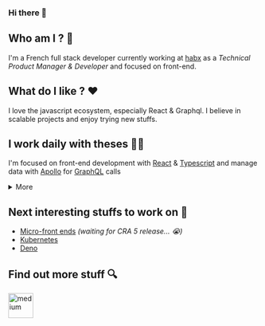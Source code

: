 ### Hi there 👋

## Who am I ? 🥸

I'm a French full stack developer currently working at [habx](https://www.habx.com) as a _Technical Product Manager & Developer_ and focused on front-end.

## What do I like ? ❤️

I love the javascript ecosystem, especially React & Graphql. 
I believe in scalable projects and enjoy trying new stuffs.


## I work daily with theses 👨‍💻

I'm focused on front-end development with [React](https://fr.reactjs.org/) & [Typescript](https://www.typescriptlang.org/)
and manage data with [Apollo](https://www.apollographql.com/docs/react/) for [GraphQL](https://graphql.org/) calls

<details>
  <summary>More</summary>

### Front-end

- [final-form](https://final-form.org/react)
- [react-table](https://react-table.tanstack.com/)
- [konva](https://konvajs.org/)
- [styled-component](https://styled-components.com/)
- [webpack](https://webpack.js.org/)
- [storybook](https://storybook.js.org/)

### Testing

- [Cypress](https://www.cypress.io/)
- [React Testing Library](https://testing-library.com/docs/react-testing-library/intro/)

### Back-end

- [Node](https://nodejs.org/en/)
- [Koa](https://koajs.com/)
- [postgres](https://www.postgresql.org/) (little rusty on this one)

### Other...

- [Puppeteer](https://github.com/puppeteer/puppeteer)
- [eslint](https://eslint.org/)
- [prettier](https://prettier.io/)
- [Gatsby](https://www.gatsbyjs.com/)
- [Docusaurus](https://docusaurus.io/)
- [CircleCI](https://app.circleci.com/)
- [Docker](https://www.docker.com/)

</details>

## Next interesting stuffs to work on 👀

- [Micro-front ends](https://webpack.js.org/concepts/module-federation/) _(waiting for CRA 5 release... 😭)_
- [Kubernetes](https://kubernetes.io/) 
- [Deno](https://deno.land/)

## Find out more stuff 🔍

<div style="display: flex; align-items: center; gap: 24px;">
    <a href="https://medium.com/@jean.dessane" target="_blank"> 
        <img height="50" src="https://upload.wikimedia.org/wikipedia/commons/thumb/e/ec/Medium_logo_Monogram.svg/195px-Medium_logo_Monogram.svg.png"  alt="medium"/>
    </a>
</div> 

